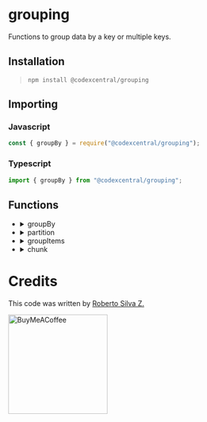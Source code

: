 # grouping

Functions to group data by a key or multiple keys.

## Installation

> `npm install @codexcentral/grouping`

## Importing

### Javascript

```javascript
const { groupBy } = require("@codexcentral/grouping");
```

### Typescript

```typescript
import { groupBy } from "@codexcentral/grouping";
```

## Functions

- <details>
  <summary>groupBy</summary>
    
    Groups an array of objects by a key.

  | Parameter | Type   | Description               |
  | --------- | ------ | ------------------------- |
  | data      | Array  | Array of objects to group |
  | key       | String | Key to group by           |

  #### Example

  #### Javascript

  ```javascript
  const { groupBy } = require('@codexcentral/grouping');
  ...
  const people = [
    { name: "Alice", age: 25 },
    { name: "Bob", age: 30 },
    { name: "Charlie", age: 25 }
  ];

  console.log(groupBy(people, 'age'));

  // Output:
  // {
  //   '25': [
  //     { name: 'Alice', age: 25 },
  //     { name: 'Charlie', age: 25 }
  //   ],
  //   '30': [
  //     { name: 'Bob', age: 30 }
  //   ]
  // }
  ```

  #### Typescript

  ```typescript
  import { groupBy } from '@codexcentral/grouping';
  ...
    interface Person {
      name: string;
      age: number;
    }

    const people: Person[] = [
      { name: "Alice", age: 25 },
      { name: "Bob", age: 30 },
      { name: "Charlie", age: 25 }
    ];

    console.log(groupBy(people, 'age'));
    // Output:
    // {
    //   '25': [
    //     { name: 'Alice', age: 25 },
    //     { name: 'Charlie', age: 25 }
    //   ],
    //   '30': [
    //     { name: 'Bob', age: 30 }
    //   ]
    // }
  ```

  </details>

- <details>
  <summary>partition</summary>

  Partitions an array of objects into two arrays based on a predicate function.

  | Parameter | Type     | Description               |
  | --------- | -------- | ------------------------- |
  | data      | Array    | Array of objects to group |
  | predicate | Function | Predicate function        |

  #### Examples

  ```javascript
  const numbers = [1, 2, 3, 4, 5];
  const [even, odd] = partition(numbers, (n) => n % 2 === 0);
  console.log(even); // [2, 4]
  console.log(odd); // [1, 3, 5]
  ```

  ```javascript
  const people = [
    { name: "Alice", age: 25 },
    { name: "Bob", age: 30 },
    { name: "Charlie", age: 25 },
  ];
  const [young, old] = partition(people, (person) => person.age < 30);
  console.log(young); // [{ name: 'Alice', age: 25 }, { name: 'Charlie', age: 25 }]
  console.log(old); // [{ name: 'Bob', age: 30 }]
  ```

  ```javascript
  const words = ["apple", "banana", "cherry", "date"];
  const [short, long] = partition(words, (word) => word.length <= 5);
  console.log(short); // ['apple', 'date']
  console.log(long); // ['banana', 'cherry' ]
  ```

  </details>

- <details>
  <summary>groupItems</summary>

  Groups a complex array into arrays of a specified size.

  | Parameter | Type   | Description               |
  | --------- | ------ | ------------------------- |
  | data      | Array  | Array of objects to group |
  | size      | Number | Size of each group        |

  #### Example

  ```typescript
  interface IProduct {
    name: string;
    price: number;
  }

  const products: IProduct[] = [
    { name: "Laptop", price: 1000 },
    { name: "Mouse", price: 20 },
    { name: "Keyboard", price: 50 },
    { name: "Monitor", price: 300 },
    { name: "USB cable", price: 5 },
  ];

  const groupedProducts = groupItems(products, 2);
  console.log(groupedProducts);

  // Output:
  // [
  //   [
  //     { name: "Laptop", price: 1000 },
  //     { name: "Mouse", price: 20 },
  //   ],
  //   [
  //     { name: "Keyboard", price: 50 },
  //     { name: "Monitor", price: 300 },
  //   ],
  //   [{ name: "USB cable", price: 5 }],
  // ];
  ```

  </details>

- <details>
  <summary>chunk</summary>

  Groups a simple array into arrays of a specified size.

  | Parameter | Type   | Description               |
  | --------- | ------ | ------------------------- |
  | data      | Array  | Array of objects to group |
  | size      | Number | Size of each group        |

  #### Example

  ```typescript
  const numbers = [1, 2, 3, 4, 5, 6, 7, 8, 9, 10];
  const chunkedNumbers = chunk(numbers, 3);
  console.log(chunkedNumbers);

  // Output:
  // [
  //   [ 1, 2, 3 ],
  //   [ 4, 5, 6 ],
  //   [ 7, 8, 9 ],
  //   [ 10 ]
  // ]
  ```

  #### Example

  ```typescript
  const letters = ["a", "b", "c", "d", "e", "f", "g", "h"];
  const groupedLetters = chunk(letters, 4);
  console.log(groupedLetters);

  // Output:
  // [
  //   ['a', 'b', 'c', 'd'],
  //   ['e', 'f', 'g', 'h']
  // ]
  ```

  </details>

# Credits

This code was written by [Roberto Silva Z.](https://www.linkedin.com/in/robertosilvazuniga/)

[<img src="https://cdn.buymeacoffee.com/buttons/default-orange.png" alt="BuyMeACoffee" width="200" />](https://www.buymeacoffee.com/robertosilvaz)
